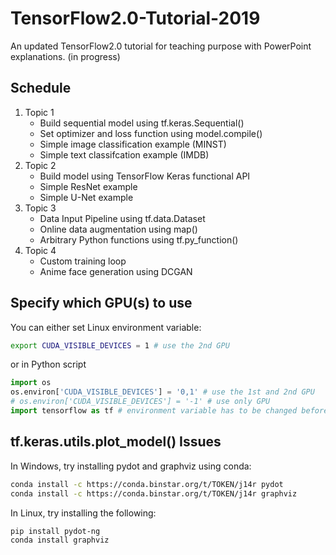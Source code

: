 # TensorFlow2.0-Tutorial-2019
An updated TensorFlow2.0 tutorial for teaching purpose with PowerPoint explanations. (in progress)

## Schedule
1. Topic 1
	* Build sequential model using tf.keras.Sequential()
	* Set optimizer and loss function using model.compile()
	* Simple image classification example (MINST)
	* Simple text classifcation example (IMDB)
2. Topic 2
	* Build model using TensorFlow Keras functional API
	* Simple ResNet example
	* Simple U-Net example
3. Topic 3
	* Data Input Pipeline using tf.data.Dataset
	* Online data augmentation using map()
	* Arbitrary Python functions using tf.py_function()
4. Topic 4
	* Custom training loop
	* Anime face generation using DCGAN

## Specify which GPU(s) to use
You can either set Linux environment variable:
```bash
export CUDA_VISIBLE_DEVICES = 1 # use the 2nd GPU
```
or in Python script
```Python
import os
os.environ['CUDA_VISIBLE_DEVICES'] = '0,1' # use the 1st and 2nd GPU
# os.environ['CUDA_VISIBLE_DEVICES'] = '-1' # use only GPU
import tensorflow as tf # environment variable has to be changed before importing TensorFlow
```

## tf.keras.utils.plot_model() Issues
In Windows, try installing pydot and graphviz using conda:
```bash
conda install -c https://conda.binstar.org/t/TOKEN/j14r pydot
conda install -c https://conda.binstar.org/t/TOKEN/j14r graphviz
```

In Linux, try installing the following:
```bash
pip install pydot-ng
conda install graphviz
```
